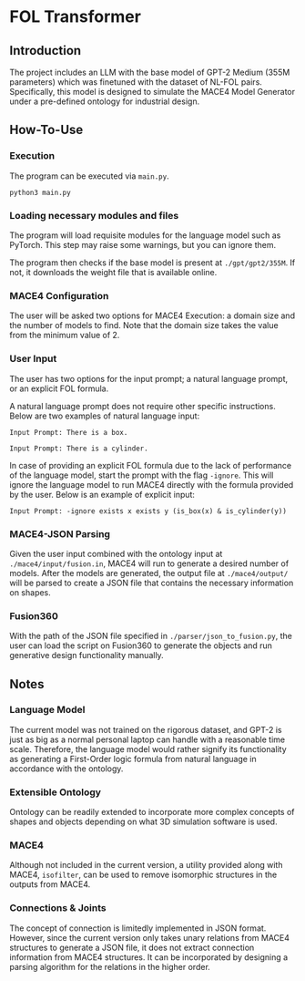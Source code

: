 # FOL Transformer
## Introduction
The project includes an LLM with the base model of GPT-2 Medium (355M parameters) which was finetuned with the dataset of NL-FOL pairs. Specifically, this model is designed 
to simulate the MACE4 Model Generator under a pre-defined ontology for industrial design.

## How-To-Use
### Execution
The program can be executed via `main.py`.
```
python3 main.py
```

### Loading necessary modules and files
The program will load requisite modules for the language model such as PyTorch. This step may raise some warnings, but you can ignore them.

The program then checks if the base model is present at `./gpt/gpt2/355M`. If not, it downloads the weight file that is available online.

### MACE4 Configuration
The user will be asked two options for MACE4 Execution: a domain size and the number of models to find. Note that the domain size takes the value from the minimum value of 2.

### User Input
The user has two options for the input prompt; a natural language prompt, or an explicit FOL formula. 

A natural language prompt does not require other specific instructions.
Below are two examples of natural language input:
```
Input Prompt: There is a box.
```
```
Input Prompt: There is a cylinder.
```

In case of providing an explicit FOL formula due to the lack of performance of the language model, start the prompt with the flag `-ignore`. This will ignore the language model to run MACE4 directly with the formula 
provided by the user. Below is an example of explicit input:
```
Input Prompt: -ignore exists x exists y (is_box(x) & is_cylinder(y))
```

### MACE4-JSON Parsing
Given the user input combined with the ontology input at `./mace4/input/fusion.in`, MACE4 will run to generate a desired number of models. After the models are generated, the output file at `./mace4/output/`
will be parsed to create a JSON file that contains the necessary information on shapes.

### Fusion360
With the path of the JSON file specified in `./parser/json_to_fusion.py`, the user can load the script on Fusion360 to generate the objects and run generative design functionality manually.

## Notes
### Language Model
The current model was not trained on the rigorous dataset, and GPT-2 is just as big as a normal personal laptop can handle with a reasonable time scale. Therefore, the language model would rather signify its functionality as
generating a First-Order logic formula from natural language in accordance with the ontology. 

### Extensible Ontology
Ontology can be readily extended to incorporate more complex concepts of shapes and objects depending on what 3D simulation software is used.

### MACE4
Although not included in the current version, a utility provided along with MACE4, `isofilter`, can be used to remove isomorphic structures in the outputs from MACE4.

### Connections & Joints
The concept of connection is limitedly implemented in JSON format. However, since the current version only takes unary relations from MACE4 structures to generate a JSON file, it does not extract connection information from
MACE4 structures. It can be incorporated by designing a parsing algorithm for the relations in the higher order.
